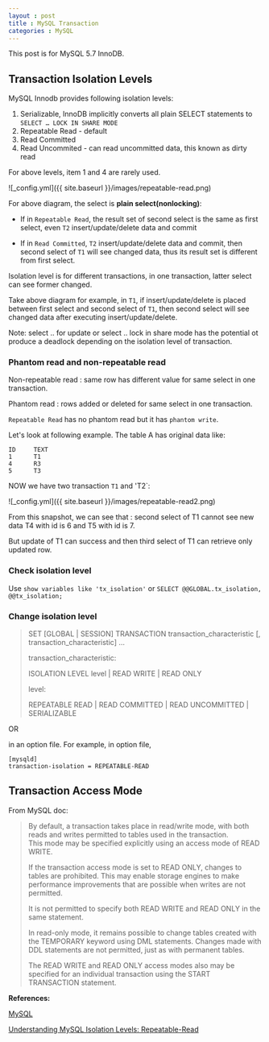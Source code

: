 ```yaml
---
layout : post
title : MySQL Transaction
categories : MySQL
---
```


This post is for MySQL 5.7 InnoDB.

## Transaction Isolation Levels
 
  MySQL Innodb provides following isolation levels:

  1. Serializable, InnoDB implicitly converts all plain SELECT statements to `SELECT … LOCK IN SHARE MODE`
  2. Repeatable Read - default
  3. Read Committed
  4. Read Uncommited - can read uncommitted data, this known as dirty read

  For above levels, item 1 and 4 are rarely used. 
  
  ![_config.yml]({{ site.baseurl }}/images/repeatable-read.png)
  
  For above diagram, the select is **plain select(nonlocking)**:
  
  - If in `Repeatable Read`, the result set of second select is the same as first select, even `T2` insert/update/delete data and commit
        
  - If in `Read Committed`, `T2` insert/update/delete data and commit, then second select of `T1` will see changed data, thus its result
    set is different from first select.
    
  Isolation level is for different transactions, in one transaction, latter select can see former changed. 
  
  Take above diagram for example, in `T1`, if insert/update/delete is placed between first select and second select of `T1`,
  then second select will see changed data after executing insert/update/delete.

  Note: select .. for update or select .. lock in share mode has the potential ot produce a deadlock depending on 
  the isolation level of transaction.
  
### Phantom read and non-repeatable read
  
  Non-repeatable read : same row has different value for same select in one transaction.
    
  Phantom read : rows added or deleted for same select in one transaction.
    
  `Repeatable Read` has no phantom read but it has `phantom write`.
    
  Let's look at following example. The table A has original data like:
    
  ```
  ID     TEXT
  1      T1
  4      R3
  5      T3
  ```
    
 NOW we have two transaction `T1` and 'T2`:
    
 ![_config.yml]({{ site.baseurl }}/images/repeatable-read2.png)
    
 From this snapshot, we can see that : second select of T1 cannot see new data T4 with id is 6 and T5 with id is 7.
 
 But update of T1 can success and then third select of T1 can retrieve only updated row.
  
### Check isolation level
    
  Use `show variables like 'tx_isolation'` or `SELECT @@GLOBAL.tx_isolation, @@tx_isolation;`
  
### Change isolation level

  > SET [GLOBAL | SESSION] TRANSACTION
  > transaction_characteristic [, transaction_characteristic] ...
  > 
  > transaction_characteristic:
  >
  > ISOLATION LEVEL level
  >   | READ WRITE
  >   | READ ONLY
  > 
  > level:
  >
  >   REPEATABLE READ
  >   | READ COMMITTED
  >   | READ UNCOMMITTED
  >   | SERIALIZABLE
  
  OR 
    
  in an option file. For example, in option file,
    
  ```
  [mysqld]
  transaction-isolation = REPEATABLE-READ
  ```
      
## Transaction Access Mode

  From MySQL doc:
  
  > By default, a transaction takes place in read/write mode, with both reads and writes permitted to tables used in the transaction.   
  > This mode may be specified explicitly using an access mode of READ WRITE.
  >
  > If the transaction access mode is set to READ ONLY, changes to tables are prohibited. 
  > This may enable storage engines to make performance improvements that are possible when writes are not permitted.
  >
  > It is not permitted to specify both READ WRITE and READ ONLY in the same statement.
  > 
  > In read-only mode, it remains possible to change tables created with the TEMPORARY keyword using DML statements. 
  > Changes made with DDL statements are not permitted, just as with permanent tables.
  >
  > The READ WRITE and READ ONLY access modes also may be specified for an individual transaction using the START TRANSACTION statement.

**References:**

[MySQL](https://dev.mysql.com/doc/refman/5.7/en/set-transaction.html)

[Understanding MySQL Isolation Levels: Repeatable-Read](https://blog.pythian.com/understanding-mysql-isolation-levels-repeatable-read/)
